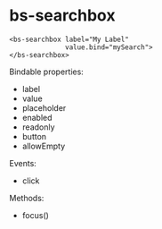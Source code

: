 # bs-searchbox

```
<bs-searchbox label="My Label"
              value.bind="mySearch">
</bs-searchbox>
```

Bindable properties:

- label
- value
- placeholder
- enabled
- readonly
- button
- allowEmpty

Events:

- click

Methods:

- focus()